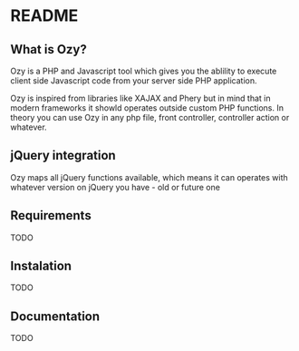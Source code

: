 README
======

What is Ozy?
------------

Ozy is a PHP and Javascript tool which gives you the ablility to execute client side 
Javascript code from your server side PHP application.

Ozy is inspired from libraries like XAJAX and Phery but in mind that in modern frameworks 
it showld operates outside custom PHP functions. In theory you can use Ozy in any php file, 
front controller, controller action or whatever.

jQuery integration
------------------

Ozy maps all jQuery functions available, which means it can operates with whatever version on jQuery you have - 
old or future one

Requirements
------------
TODO

Instalation
-----------
TODO

Documentation
-------------
TODO
